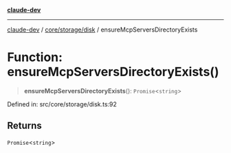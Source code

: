 [**claude-dev**](../../../../README.md)

***

[claude-dev](../../../../README.md) / [core/storage/disk](../README.md) / ensureMcpServersDirectoryExists

# Function: ensureMcpServersDirectoryExists()

> **ensureMcpServersDirectoryExists**(): `Promise`\<`string`\>

Defined in: src/core/storage/disk.ts:92

## Returns

`Promise`\<`string`\>
